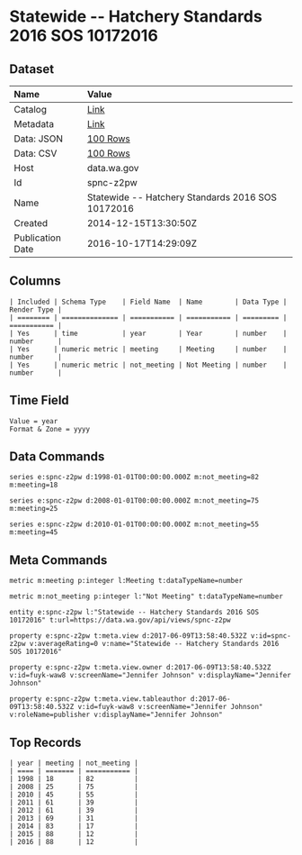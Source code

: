 # Statewide -- Hatchery Standards 2016 SOS 10172016

## Dataset

| Name | Value |
| :--- | :---- |
| Catalog | [Link](https://catalog.data.gov/dataset/statewide-hatchery-standards-2014-sos-1132015) |
| Metadata | [Link](https://data.wa.gov/api/views/spnc-z2pw) |
| Data: JSON | [100 Rows](https://data.wa.gov/api/views/spnc-z2pw/rows.json?max_rows=100) |
| Data: CSV | [100 Rows](https://data.wa.gov/api/views/spnc-z2pw/rows.csv?max_rows=100) |
| Host | data.wa.gov |
| Id | spnc-z2pw |
| Name | Statewide -- Hatchery Standards 2016 SOS 10172016 |
| Created | 2014-12-15T13:30:50Z |
| Publication Date | 2016-10-17T14:29:09Z |

## Columns

```ls
| Included | Schema Type    | Field Name  | Name        | Data Type | Render Type |
| ======== | ============== | =========== | =========== | ========= | =========== |
| Yes      | time           | year        | Year        | number    | number      |
| Yes      | numeric metric | meeting     | Meeting     | number    | number      |
| Yes      | numeric metric | not_meeting | Not Meeting | number    | number      |
```

## Time Field

```ls
Value = year
Format & Zone = yyyy
```

## Data Commands

```ls
series e:spnc-z2pw d:1998-01-01T00:00:00.000Z m:not_meeting=82 m:meeting=18

series e:spnc-z2pw d:2008-01-01T00:00:00.000Z m:not_meeting=75 m:meeting=25

series e:spnc-z2pw d:2010-01-01T00:00:00.000Z m:not_meeting=55 m:meeting=45
```

## Meta Commands

```ls
metric m:meeting p:integer l:Meeting t:dataTypeName=number

metric m:not_meeting p:integer l:"Not Meeting" t:dataTypeName=number

entity e:spnc-z2pw l:"Statewide -- Hatchery Standards 2016 SOS 10172016" t:url=https://data.wa.gov/api/views/spnc-z2pw

property e:spnc-z2pw t:meta.view d:2017-06-09T13:58:40.532Z v:id=spnc-z2pw v:averageRating=0 v:name="Statewide -- Hatchery Standards 2016 SOS 10172016"

property e:spnc-z2pw t:meta.view.owner d:2017-06-09T13:58:40.532Z v:id=fuyk-waw8 v:screenName="Jennifer Johnson" v:displayName="Jennifer Johnson"

property e:spnc-z2pw t:meta.view.tableauthor d:2017-06-09T13:58:40.532Z v:id=fuyk-waw8 v:screenName="Jennifer Johnson" v:roleName=publisher v:displayName="Jennifer Johnson"
```

## Top Records

```ls
| year | meeting | not_meeting | 
| ==== | ======= | =========== | 
| 1998 | 18      | 82          | 
| 2008 | 25      | 75          | 
| 2010 | 45      | 55          | 
| 2011 | 61      | 39          | 
| 2012 | 61      | 39          | 
| 2013 | 69      | 31          | 
| 2014 | 83      | 17          | 
| 2015 | 88      | 12          | 
| 2016 | 88      | 12          | 
```